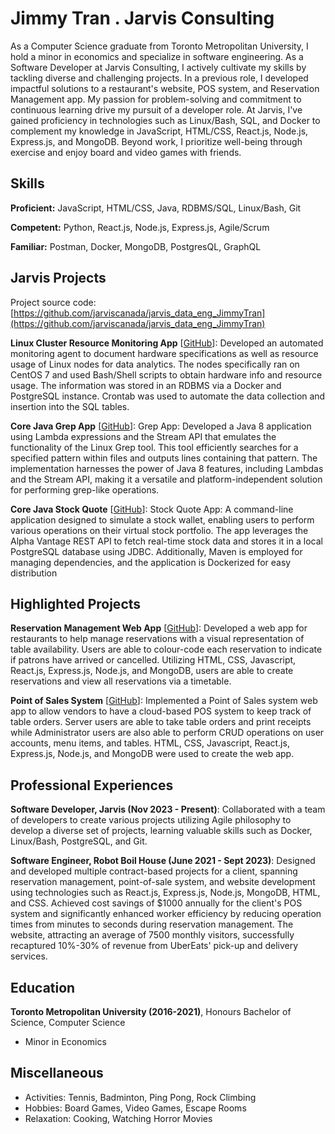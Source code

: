 # Jimmy Tran . Jarvis Consulting

As a Computer Science graduate from Toronto Metropolitan University, I hold a minor in economics and specialize in software engineering. As a Software Developer at Jarvis Consulting, I actively cultivate my skills by tackling diverse and challenging projects. In a previous role, I developed impactful solutions to a restaurant's website, POS system, and Reservation Management app. My passion for problem-solving and commitment to continuous learning drive my pursuit of a developer role. At Jarvis, I've gained proficiency in technologies such as Linux/Bash, SQL, and Docker to complement my knowledge in JavaScript, HTML/CSS, React.js, Node.js, Express.js, and MongoDB. Beyond work, I prioritize well-being through exercise and enjoy board and video games with friends.

## Skills

**Proficient:** JavaScript, HTML/CSS, Java, RDBMS/SQL, Linux/Bash, Git

**Competent:** Python, React.js, Node.js, Express.js, Agile/Scrum

**Familiar:** Postman, Docker, MongoDB, PostgresQL, GraphQL

## Jarvis Projects

Project source code: [https://github.com/jarviscanada/jarvis_data_eng_JimmyTran](https://github.com/jarviscanada/jarvis_data_eng_JimmyTran)


**Linux Cluster Resource Monitoring App** [[GitHub](https://github.com/jarviscanada/jarvis_data_eng_JimmyTran/tree/master/linux_sql)]: Developed an automated monitoring agent to document hardware specifications as well as resource usage of Linux nodes for data analytics. The nodes specifically ran on CentOS 7 and used Bash/Shell scripts to obtain hardware info and resource usage. The information was stored in an RDBMS via a Docker and PostgreSQL instance. Crontab was used to automate the data collection and insertion into the SQL tables.

**Core Java Grep App** [[GitHub](https://github.com/jarviscanada/jarvis_data_eng_JimmyTran/tree/master/core_java)]: Grep App: Developed a Java 8 application using Lambda expressions and the Stream API that emulates the functionality of the Linux Grep tool. This tool efficiently searches for a specified pattern within files and outputs lines containing that pattern. The implementation harnesses the power of Java 8 features, including Lambdas and the Stream API, making it a versatile and platform-independent solution for performing grep-like operations.

**Core Java Stock Quote** [[GitHub](https://github.com/jarviscanada/jarvis_data_eng_JimmyTran/tree/master/core_java)]: Stock Quote App: A command-line application designed to simulate a stock wallet, enabling users to perform various operations on their virtual stock portfolio. The app leverages the Alpha Vantage REST API to fetch real-time stock data and stores it in a local PostgreSQL database using JDBC. Additionally, Maven is employed for managing dependencies, and the application is Dockerized for easy distribution


## Highlighted Projects
**Reservation Management Web App** [[GitHub](https://github.com/JaayTran/ReservationApp)]: Developed a web app for restaurants to help manage reservations with a visual representation of table availability. Users are able to colour-code each reservation to indicate if patrons have arrived or cancelled. Utilizing HTML, CSS, Javascript, React.js, Express.js, Node.js, and MongoDB, users are able to create reservations and view all reservations via a timetable.

**Point of Sales System** [[GitHub](https://github.com/JaayTran/pos)]: Implemented a Point of Sales system web app to allow vendors to have a cloud-based POS system to keep track of table orders. Server users are able to take table orders and print receipts while Administrator users are also able to perform CRUD operations on user accounts, menu items, and tables. HTML, CSS, Javascript, React.js, Express.js, Node.js, and MongoDB were used to create the web app.


## Professional Experiences

**Software Developer, Jarvis (Nov 2023 - Present)**: Collaborated with a team of developers to create various projects utilizing Agile philosophy to develop a diverse set of projects, learning valuable skills such as Docker, Linux/Bash, PostgreSQL, and Git.

**Software Engineer, Robot Boil House (June 2021 - Sept 2023)**: Designed and developed multiple contract-based projects for a client, spanning reservation management, point-of-sale system, and website development using technologies such as React.js, Express.js, Node.js, MongoDB, HTML, and CSS. Achieved cost savings of $1000 annually for the client's POS system and significantly enhanced worker efficiency by reducing operation times from minutes to seconds during reservation management. The website, attracting an average of 7500 monthly visitors, successfully recaptured 10%-30% of revenue from UberEats' pick-up and delivery services.


## Education
**Toronto Metropolitan University (2016-2021)**, Honours Bachelor of Science, Computer Science
- Minor in Economics


## Miscellaneous
- Activities: Tennis, Badminton, Ping Pong, Rock Climbing
- Hobbies: Board Games, Video Games, Escape Rooms
- Relaxation: Cooking, Watching Horror Movies